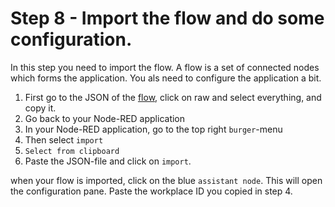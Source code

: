 #  Step 8 - Import the flow and do some configuration.

In this step you need to import the flow. 
A flow is a set of connected nodes which forms the application. You als need to configure the application a bit.

1. First go to the JSON of the [flow](https://github.com/hansb001/mic-sts-nlu-weather-tone-analyzer/blob/master/scripts/flows.json), click on raw and select everything, and copy it.
2. Go back to your Node-RED application
3. In your Node-RED application, go to the top right `burger`-menu
4. Then select `import`
5. `Select from clipboard`
6. Paste the JSON-file and click on `import`.

when your flow is imported, click on the blue `assistant node`. This will open the configuration pane. Paste the workplace ID you copied in step 4.
